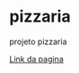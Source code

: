 # pizzaria
projeto pizzaria

<a href="https://brunogomess01.github.io/site-hamburgueria/"> Link da pagina <a>